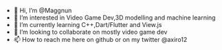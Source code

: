 - 👋 Hi, I’m @Maggnun
- 👀 I’m interested in Video Game Dev,3D modelling and machine learning 
- 🌱 I’m currently learning C++,Dart/Flutter and View.js
- 💞️ I’m looking to collaborate on mostly video game dev 
- 📫 How to reach me here on github or on my twitter @axiro12

<!---
Maggnun/Maggnun is a ✨ special ✨ repository because its `README.md` (this file) appears on your GitHub profile.
You can click the Preview link to take a look at your changes.
--->
